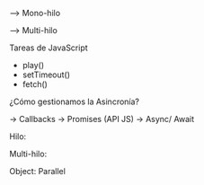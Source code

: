 --> Mono-hilo

--> Multi-hilo

Tareas de JavaScript

- play()
- setTimeout()
- fetch()

¿Cómo gestionamos la Asincronía?

-> Callbacks
-> Promises (API JS)
-> Async/ Await

Hilo:

Multi-hilo:

Object: Parallel
